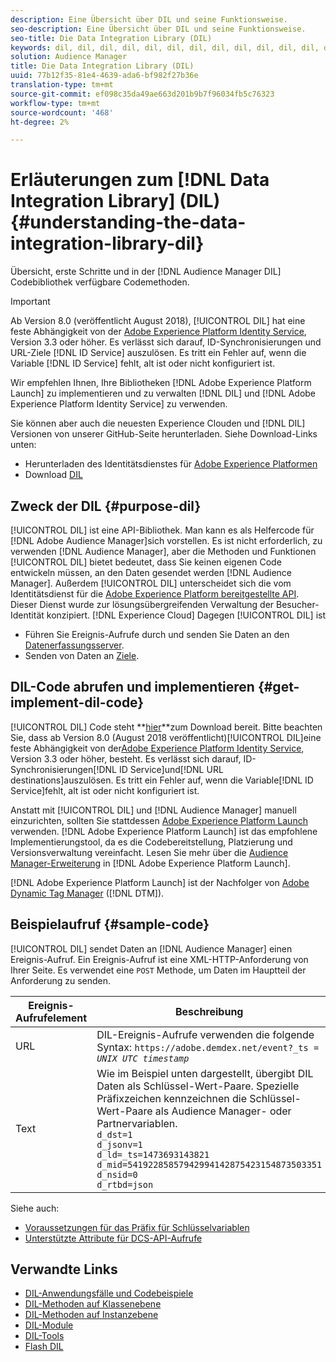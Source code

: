 ```yaml
---
description: Eine Übersicht über DIL und seine Funktionsweise.
seo-description: Eine Übersicht über DIL und seine Funktionsweise.
seo-title: Die Data Integration Library (DIL)
keywords: dil, dil, dil, dil, dil, dil, dil, dil, dil, dil, dil, dil, dil, dil, dil, dil, dil, dil, dil, dil, dil, dil, dil, dil, dil, dil, dil, dil, dil, dil, dil, dil, dil, dil,
solution: Audience Manager
title: Die Data Integration Library (DIL)
uuid: 77b12f35-81e4-4639-ada6-bf982f27b36e
translation-type: tm+mt
source-git-commit: ef098c35da49ae663d201b9b7f96034fb5c76323
workflow-type: tm+mt
source-wordcount: '468'
ht-degree: 2%

---
```



# Erläuterungen zum [!DNL Data Integration Library] (DIL){#understanding-the-data-integration-library-dil}

Übersicht, erste Schritte und in der [!DNL Audience Manager DIL] Codebibliothek verfügbare Codemethoden.

>[!IMPORTANT]
>
>Ab Version 8.0 (veröffentlicht August 2018), [!UICONTROL DIL] hat eine feste Abhängigkeit von der [Adobe Experience Platform Identity Service](https://docs.adobe.com/content/help/en/id-service/using/home.html), Version 3.3 oder höher. Es verlässt sich darauf, ID-Synchronisierungen und URL-Ziele [!DNL ID Service] auszulösen. Es tritt ein Fehler auf, wenn die Variable [!DNL ID Service] fehlt, alt ist oder nicht konfiguriert ist.
>
>Wir empfehlen Ihnen, Ihre Bibliotheken [!DNL Adobe Experience Platform Launch] zu implementieren und zu verwalten [!DNL DIL] und [!DNL Adobe Experience Platform Identity Service] zu verwenden.

Sie können aber auch die neuesten Experience Clouden und [!DNL DIL] Versionen von unserer GitHub-Seite herunterladen. Siehe Download-Links unten:

* Herunterladen des Identitätsdienstes für [Adobe Experience Platformen](https://github.com/Adobe-Marketing-Cloud/id-service/releases)
* Download [DIL](https://github.com/Adobe-Marketing-Cloud/dil/releases)

## Zweck der DIL {#purpose-dil}

[!UICONTROL DIL] ist eine API-Bibliothek. Man kann es als Helfercode für [!DNL Adobe Audience Manager]sich vorstellen. Es ist nicht erforderlich, zu verwenden [!DNL Audience Manager], aber die Methoden und Funktionen [!UICONTROL DIL] bietet bedeutet, dass Sie keinen eigenen Code entwickeln müssen, an den Daten gesendet werden [!DNL Audience Manager]. Außerdem [!UICONTROL DIL] unterscheidet sich die vom Identitätsdienst für die [Adobe Experience Platform bereitgestellte API](https://docs.adobe.com/content/help/en/id-service/using/home.html). Dieser Dienst wurde zur lösungsübergreifenden Verwaltung der Besucher-Identität konzipiert. [!DNL Experience Cloud] Dagegen [!UICONTROL DIL] ist

* Führen Sie Ereignis-Aufrufe durch und senden Sie Daten an den [Datenerfassungsserver](../reference/system-components/components-data-collection.md).
* Senden von Daten an [Ziele](../features/destinations/destinations.md).

## DIL-Code abrufen und implementieren {#get-implement-dil-code}

[!UICONTROL DIL] Code steht **[hier](https://github.com/Adobe-Marketing-Cloud/dil/releases)**zum Download bereit. Bitte beachten Sie, dass ab Version 8.0 (August 2018 veröffentlicht)[!UICONTROL DIL]eine feste Abhängigkeit von der[Adobe Experience Platform Identity Service](https://docs.adobe.com/content/help/en/id-service/using/home.html), Version 3.3 oder höher, besteht. Es verlässt sich darauf, ID-Synchronisierungen[!DNL ID Service]und[!DNL URL destinations]auszulösen. Es tritt ein Fehler auf, wenn die Variable[!DNL ID Service]fehlt, alt ist oder nicht konfiguriert ist.

Anstatt mit [!UICONTROL DIL] und [!DNL Audience Manager] manuell einzurichten, sollten Sie stattdessen [Adobe Experience Platform Launch](https://docs.adobelaunch.com/) verwenden. [!DNL Adobe Experience Platform Launch] ist das empfohlene Implementierungstool, da es die Codebereitstellung, Platzierung und Versionsverwaltung vereinfacht. Lesen Sie mehr über die [Audience Manager-Erweiterung](https://docs.adobelaunch.com/extension-reference/web/adobe-audience-manager-extension) in [!DNL Adobe Experience Platform Launch].

[!DNL Adobe Experience Platform Launch] ist der Nachfolger von [Adobe Dynamic Tag Manager](https://docs.adobe.com/content/help/en/dtm/using/c-overview.html) ([!DNL DTM]).

## Beispielaufruf {#sample-code}

[!UICONTROL DIL] sendet Daten an [!DNL Audience Manager] einen Ereignis-Aufruf. Ein Ereignis-Aufruf ist eine XML-HTTP-Anforderung von Ihrer Seite. Es verwendet eine `POST` Methode, um Daten im Hauptteil der Anforderung zu senden.

| Ereignis-Aufrufelement | Beschreibung |
|--- |--- |
| URL | DIL-Ereignis-Aufrufe verwenden die folgende Syntax: `https://adobe.demdex.net/event?_ts =` *`UNIX UTC timestamp`* |
| Text | Wie im Beispiel unten dargestellt, übergibt DIL Daten als Schlüssel-Wert-Paare. Spezielle Präfixzeichen kennzeichnen die Schlüssel-Wert-Paare als Audience Manager- oder Partnervariablen.<br>`d_dst=1`<br>`d_jsonv=1`<br>`d_ld=_ts=1473693143821`<br>`d_mid=54192285857942994142875423154873503351`<br>`d_nsid=0`<br>`d_rtbd=json`<br> |

Siehe auch:
* [Voraussetzungen für das Präfix für Schlüsselvariablen](../features/traits/trait-variable-prefixes.md)
* [Unterstützte Attribute für DCS-API-Aufrufe](../api/dcs-intro/dcs-api-reference/dcs-keys.md)

## Verwandte Links

* [DIL-Anwendungsfälle und Codebeispiele](/help/using/dil/dil-use-cases.md)
* [DIL-Methoden auf Klassenebene](/help/using/dil/dil-class-overview/dil-start.md)
* [DIL-Methoden auf Instanzebene](/help/using/dil/dil-instance-methods.md)
* [DIL-Module](/help/using/dil/dil-modules.md)
* [DIL-Tools](/help/using/dil/dil-tools.md)
* [Flash DIL](/help/using/dil/dil-flash.md)